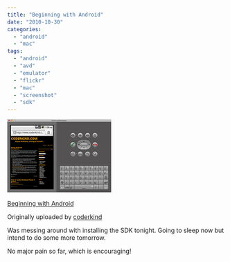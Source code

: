 ```yaml
---
title: "Beginning with Android"
date: "2010-10-30"
categories: 
  - "android"
  - "mac"
tags: 
  - "android"
  - "avd"
  - "emulator"
  - "flickr"
  - "mac"
  - "screenshot"
  - "sdk"
---
```


[![](images/5126821427_545e8477c4_m.jpg)](http://www.flickr.com/photos/coderkind/5126821427/ "photo sharing")

[Beginning with Android](http://www.flickr.com/photos/coderkind/5126821427/)

Originally uploaded by [coderkind](http://www.flickr.com/people/coderkind/)

Was messing around with installing the SDK tonight. Going to sleep now but intend to do some more tomorrow.

No major pain so far, which is encouraging!
